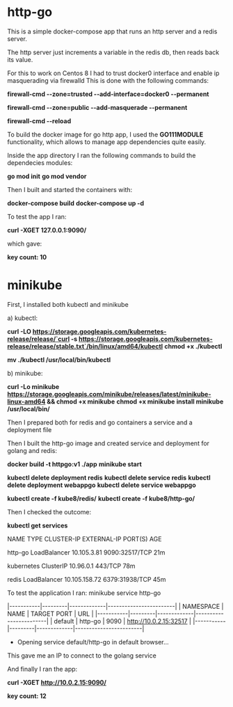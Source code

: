 # http-go

This is a simple docker-compose app that runs an http server and a redis server.

The http server just increments a variable in the redis db, then reads back its value.


For this to work on Centos 8 I had to trust docker0 interface and enable ip masquerading via firewalld
This is done with the following commands:

 **firewall-cmd --zone=trusted --add-interface=docker0 --permanent**

 **firewall-cmd --zone=public --add-masquerade --permanent**

 **firewall-cmd --reload**

To build the docker image for go http app, I used the **GO111MODULE** functionality,
which allows to manage app dependencies quite easily.

Inside the app directory I ran the following commands to build the dependecies modules:

 **go mod init**
 **go mod vendor**


Then I built and started the containers with:

 **docker-compose build**
 **docker-compose up -d**

To test the app I ran:

 **curl -XGET 127.0.0.1:9090/**

which gave:

 **key count: 10**

# minikube

First, I installed both kubectl and minikube

a) kubectl:

 **curl -LO https://storage.googleapis.com/kubernetes-release/release/`curl -s https://storage.googleapis.com/kubernetes-release/release/stable.txt`/bin/linux/amd64/kubectl**
 **chmod +x ./kubectl**

 **mv ./kubectl /usr/local/bin/kubectl**

b) minikube:

 **curl -Lo minikube https://storage.googleapis.com/minikube/releases/latest/minikube-linux-amd64 && chmod +x minikube**
 **chmod +x minikube**
 **install minikube /usr/local/bin/**

Then I prepared both for redis and go containers a service and a deployment file

Then I built the http-go image and created service and deployment for golang and redis:

 **docker build -t httpgo:v1 ./app**
 **minikube start**

 **kubectl delete deployment redis**
 **kubectl delete service redis**
 **kubectl delete deployment webappgo**
 **kubectl delete service webappgo**

 **kubectl create -f kube8/redis/**
 **kubectl create -f kube8/http-go/**

Then I checked the outcome:

 **kubectl get services**
  
  NAME         TYPE           CLUSTER-IP      EXTERNAL-IP   PORT(S)          AGE

  http-go      LoadBalancer   10.105.3.81     <pending>     9090:32517/TCP   21m
  
  kubernetes   ClusterIP      10.96.0.1       <none>        443/TCP          78m
  
  redis        LoadBalancer   10.105.158.72   <pending>     6379:31938/TCP   45m
  

To test the application I ran: minikube service http-go

|-----------|---------|-------------|------------------------|
| NAMESPACE |  NAME   | TARGET PORT |          URL           |
|-----------|---------|-------------|------------------------|
| default   | http-go |        9090 | http://10.0.2.15:32517 |
|-----------|---------|-------------|------------------------|
* Opening service default/http-go in default browser...

This gave me an IP to connect to the golang service

And finally I ran the app:

 **curl -XGET http://10.0.2.15:9090/**

 **key count: 12**

